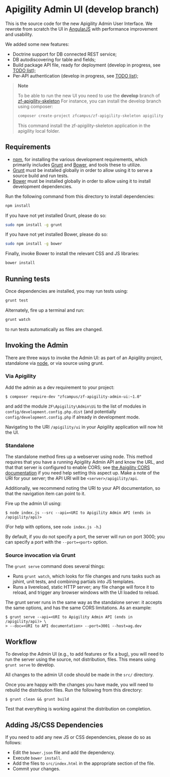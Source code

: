 Apigility Admin UI (develop branch)
===================================

This is the source code for the new Apigility Admin User Interface.
We rewrote from scratch the UI in [AngularJS](https://angularjs.org/) with performance improvement and usability.

We added some new features:

- Doctrine support for DB connected REST service;
- DB autodiscovering for table and fields;
- Build package API file, ready for deployment (develop in progress, see [TODO list](TODO.md));
- Per-API authentication (develop in progress, see [TODO list](TODO.md));

> **Note**
>
> To be able to run the new UI you need to use the **develop** branch of [zf-apigility-skeleton](https://github.com/zfcampus/zf-apigility-skeleton)
> For instance, you can install the develop branch using composer:
>
> ```sh
> composer create-project zfcampus/zf-apigility-skeleton apigility dev-develop
> ```
>
> This command install the zf-apigility-skeleton application in the apigility local folder. 


Requirements
------------

- [npm](https://npmjs.org/), for installing the various development
  requirements, which primarily includes [Grunt](http://gruntjs.com) and
  [Bower](http://bower.io/), and tools these to utilize.
- [Grunt](http://gruntjs.com/) must be installed globally in order to allow using
  it to serve a source build and run tests.
- [Bower](http://bower.io/) must be installed globally in order to allow using
  it to install development dependencies.

Run the following command from this directory to install dependencies:

```sh
npm install
```

If you have not yet installed Grunt, please do so:

```sh
sudo npm install -g grunt
```

If you have not yet installed Bower, please do so:

```sh
sudo npm install -g bower
```

Finally, invoke Bower to install the relevant CSS and JS libraries:

```sh
bower install
```

Running tests
-------------

Once dependencies are installed, you may run tests using:

```sh
grunt test
```

Alternately, fire up a terminal and run:

```sh
grunt watch
```

to run tests automatically as files are changed.

Invoking the Admin
------------------

There are three ways to invoke the Admin UI: as part of an Apigility project,
standalone via [node](https://nodejs.org), or via source using grunt.

### Via Apigility

Add the admin as a dev requirement to your project:

```console
$ composer require-dev "zfcampus/zf-apigility-admin-ui:~1.0"
```

and add the module `ZF\Apigility\Admin\Ui` to the list of modules in
`config/development.config.php.dist` (and potentially
`config/development.config.php` if already in development mode.

Navigating to the URI `/apigility/ui` in your Apigility application will now hit the UI.

### Standalone

The standalone method fires up a webserver using node. This method requires that
you have a running Apigility Admin API and know the URL, and that that server is
configured to enable CORS; see [the Apigility CORS
documentation](https://apigility.org/documentation/recipes/allowing-request-from-other-domains)
if you need help setting this aspect up. Make a note of the URI for your server;
the API URI will be `<server>/apigility/api`.

Additionally, we recommend noting the URI to your API documentation, so that the
navigation item can point to it.

Fire up the admin UI using:

```console
$ node index.js --src --api=<URI to Apigility Admin API (ends in /apigility/api)>
```

(For help with options, see `node index.js -h`.)

By default, if you do not specify a port, the server will run on port 3000; you
can specify a port with the `--port=<port>` option.

### Source invocation via Grunt

The `grunt serve` command does several things:

- Runs `grunt watch`, which looks for file changes and runs tasks such as jshint, unit tests, and combining partials into JS templates.
- Runs a livereload, static HTTP server; any file change will force it to reload, and trigger any browser windows with the UI loaded to reload.

The grunt server runs in the same way as the standalone server: it accepts the same options, and has the same CORS limitations. As an example:

```console
$ grunt serve --api=<URI to Apigility Admin API (ends in /apigility/api)> \
> --doc=<URI to API documentation> --port=3001 --host=ag.dev
```

Workflow
--------

To develop the Admin UI (e.g., to add features or fix a bug), you will need to
run the server using the source, not distribution, files. This means using
`grunt serve` to develop.

All changes to the admin UI code should be made in the `src/` directory.

Once you are happy with the changes you have made, you will need to rebuild the
distribution files. Run the following from this directory:

```console
$ grunt clean && grunt build
```

Test that everything is working against the distribution on completion.


Adding JS/CSS Dependencies
--------------------------

If you need to add any new JS or CSS dependencies, please do so as follows:

- Edit the `bower.json` file and add the dependency.
- Execute `bower install`.
- Add the files to `src/index.html` in the appropriate section of the file.
- Commit your changes.
